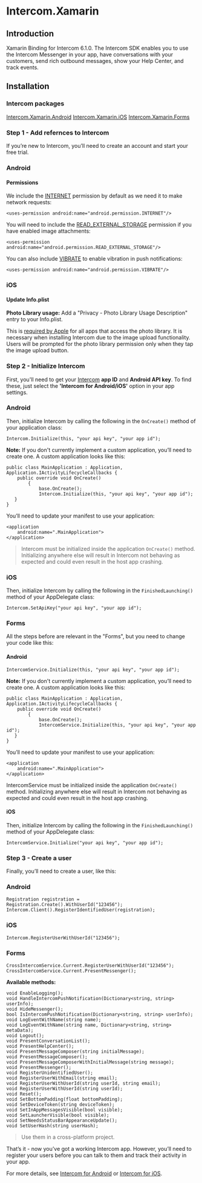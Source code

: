 # Intercom.Xamarin

## Introduction 
Xamarin Binding for Intercom 6.1.0.
The Intercom SDK enables you to use the Intercom Messenger in your app, have conversations with your customers, send rich outbound messages, show your Help Center, and track events.

## Installation

### Intercom packages
[Intercom.Xamarin.Android](https://www.nuget.org/packages/Intercom.Xamarin.Android/6.1.0)
[Intercom.Xamarin.iOS](https://www.nuget.org/packages/Intercom.Xamarin.iOS/)
[Intercom.Xamarin.Forms](https://www.nuget.org/packages/Intercom.Xamarin.Forms/6.1.0)

### Step 1 - Add refernces to Intercom
If you’re new to Intercom, you’ll need to create an account and start your free trial.

### Android

#### Permissions
We include the [INTERNET](https://developer.android.com/reference/android/Manifest.permission.html#INTERNET) permission by default as we need it to make network requests:

```
<uses-permission android:name="android.permission.INTERNET"/>
```

You will need to include the [READ_EXTERNAL_STORAGE](http://developer.android.com/reference/android/Manifest.permission.html#READ_EXTERNAL_STORAGE) permission if you have enabled image attachments:

```
<uses-permission android:name="android.permission.READ_EXTERNAL_STORAGE"/>
```

You can also include [VIBRATE](https://developer.android.com/reference/android/Manifest.permission.html#VIBRATE) to enable vibration in push notifications:

```
<uses-permission android:name="android.permission.VIBRATE"/>
```

### iOS

#### Update Info.plist
**Photo Library usage:**
Add a "Privacy - Photo Library Usage Description" entry to your Info.plist.

This is [required by Apple](https://developer.apple.com/library/archive/qa/qa1937/_index.html) for all apps that access the photo library. It is necessary when installing Intercom due to the image upload functionality. Users will be prompted for the photo library permission only when they tap the image upload button.

### Step 2 - Initialize Intercom
First, you'll need to get your [Intercom](https://www.intercom.com/) **app ID** and **Android API key**. To find these, just select the **'Intercom for Android/iOS'** option in your app settings.


### Android
Then, initialize Intercom by calling the following in the `OnCreate()` method of your application class:

```
Intercom.Initialize(this, "your api key", "your app id");
```

**Note:** If you don't currently implement a custom application, you’ll need to create one. A custom application looks like this:

```
public class MainApplication : Application, Application.IActivityLifecycleCallbacks {
    public override void OnCreate()
        {
            base.OnCreate();
            Intercom.Initialize(this, "your api key", "your app id");
   }
}
```

You’ll need to update your manifest to use your application:


```
<application
    android:name=".MainApplication">
</application>
```

>Intercom must be initialized inside the application `OnCreate()` method. Initializing anywhere else will result in Intercom not behaving as expected and could even result in the host app crashing.

### iOS
Then, initialize Intercom by calling the following in the `FinishedLaunching()` method of your AppDelegate class:

```
Intercom.SetApiKey("your api key", "your app id");
```

### Forms
All the steps before are relevant in the "Forms", but you need to change your code like this:

#### Android
```
IntercomService.Initialize(this, "your api key", "your app id");
```

**Note:** If you don't currently implement a custom application, you’ll need to create one. A custom application looks like this:

```
public class MainApplication : Application, Application.IActivityLifecycleCallbacks {
    public override void OnCreate()
        {
            base.OnCreate();
            IntercomService.Initialize(this, "your api key", "your app id");
   }
}
```

You’ll need to update your manifest to use your application:


```
<application
    android:name=".MainApplication">
</application>
```

IntercomService must be initialized inside the application `OnCreate()` method. Initializing anywhere else will result in Intercom not behaving as expected and could even result in the host app crashing.

#### iOS
Then, initialize Intercom by calling the following in the `FinishedLaunching()` method of your AppDelegate class:

```
IntercomService.Initialize("your api key", "your app id");
```

### Step 3 - Create a user
Finally, you’ll need to create a user, like this:

### Android
```
Registration registration = Registration.Create().WithUserId("123456");
Intercom.Client().RegisterIdentifiedUser(registration);
```

### iOS
```
Intercom.RegisterUserWithUserId("123456");
```

### Forms

```
CrossIntercomService.Current.RegisterUserWithUserId("123456");
CrossIntercomService.Current.PresentMessenger();
```

**Available methods:**
```
void EnableLogging();
void HandleIntercomPushNotification(Dictionary<string, string> userInfo);
void HideMessenger();
bool IsIntercomPushNotification(Dictionary<string, string> userInfo);
void LogEventWithName(string name);
void LogEventWithName(string name, Dictionary<string, string> metaData);
void Logout();
void PresentConversationList();
void PresentHelpCenter();
void PresentMessageComposer(string initialMessage);
void PresentMessageComposer();
void PresentMessageComposerWithInitialMessage(string message);
void PresentMessenger();
void RegisterUnidentifiedUser();
void RegisterUserWithEmail(string email);
void RegisterUserWithUserId(string userId, string email);
void RegisterUserWithUserId(string userId);
void Reset();
void SetBottomPadding(float bottomPadding);
void SetDeviceToken(string deviceToken);
void SetInAppMessagesVisible(bool visible);
void SetLauncherVisible(bool visible);
void SetNeedsStatusBarAppearanceUpdate();
void SetUserHash(string userHash);
```
>Use them in a cross-platform project.

That’s it - now you’ve got a working Intercom app. However, you’ll need to register your users before you can talk to them and track their activity in your app.

For more details, see [Intercom for Android](https://developers.intercom.com/installing-intercom/docs/android-installation) or [Intercom for iOS](https://developers.intercom.com/installing-intercom/docs/ios-installation).